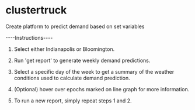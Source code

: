 # clustertruck
Create platform to predict demand based on set variables

----Instructions----
1) Select either Indianapolis or Bloomington.

2) Run 'get report' to generate weekly demand predictions.

3) Select a specific day of the week to get a summary of the weather conditions used to calculate demand prediction.

4) (Optional) hover over epochs marked on line graph for more information.

5) To run a new report, simply repeat steps 1 and 2.